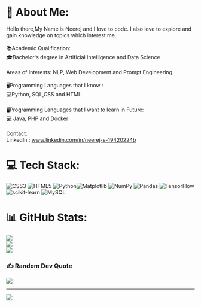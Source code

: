 # 💫 About Me:
Hello there,My Name is Neerej and I love to code. I also love to explore and gain knowledge on topics which interest me.<br><br>📚Academic Qualification:<br>    🎓Bachelor's degree in Artificial Intelligence and Data Science<br><br>Areas of Interests: NLP, Web Development and Prompt Engineering<br><br>🖥️Programming Languages that I know :<br>      💻Python, SQL,CSS and HTML<br><br>🖥️Programming Languages that I want to learn in Future:<br>      💻 Java, PHP and Docker <br><br>Contact:<br>LinkedIn : www.linkedin.com/in/neerej-s-19420224b<br>


# 💻 Tech Stack:
![CSS3](https://img.shields.io/badge/css3-%231572B6.svg?style=for-the-badge&logo=css3&logoColor=white) ![HTML5](https://img.shields.io/badge/html5-%23E34F26.svg?style=for-the-badge&logo=html5&logoColor=white) ![Python](https://img.shields.io/badge/python-3670A0?style=for-the-badge&logo=python&logoColor=ffdd54)![Matplotlib](https://img.shields.io/badge/Matplotlib-%23ffffff.svg?style=for-the-badge&logo=Matplotlib&logoColor=black) ![NumPy](https://img.shields.io/badge/numpy-%23013243.svg?style=for-the-badge&logo=numpy&logoColor=white) ![Pandas](https://img.shields.io/badge/pandas-%23150458.svg?style=for-the-badge&logo=pandas&logoColor=white) ![TensorFlow](https://img.shields.io/badge/TensorFlow-%23FF6F00.svg?style=for-the-badge&logo=TensorFlow&logoColor=white) ![scikit-learn](https://img.shields.io/badge/scikit--learn-%23F7931E.svg?style=for-the-badge&logo=scikit-learn&logoColor=white) ![MySQL](https://img.shields.io/badge/mysql-4479A1.svg?style=for-the-badge&logo=mysql&logoColor=white)
# 📊 GitHub Stats:
![](https://github-readme-stats.vercel.app/api?username=Neerej-S&theme=blue_navy&hide_border=false&include_all_commits=false&count_private=false)<br/>
![](https://nirzak-streak-stats.vercel.app/?user=Neerej-S&theme=blue_navy&hide_border=false)<br/>
![](https://github-readme-stats.vercel.app/api/top-langs/?username=Neerej-S&theme=blue_navy&hide_border=false&include_all_commits=false&count_private=false&layout=compact)

### ✍️ Random Dev Quote
![](https://quotes-github-readme.vercel.app/api?type=horizontal&theme=tokyonight)

---
[![](https://visitcount.itsvg.in/api?id=Neerej-S&icon=0&color=0)](https://visitcount.itsvg.in)

<!-- Proudly created with GPRM ( https://gprm.itsvg.in ) -->
